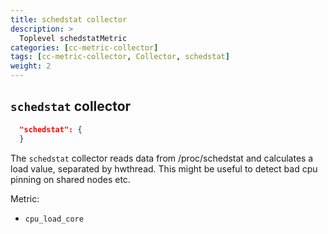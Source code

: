 ```yaml
---
title: schedstat collector
description: >
  Toplevel schedstatMetric
categories: [cc-metric-collector]
tags: [cc-metric-collector, Collector, schedstat]
weight: 2
---
```



## `schedstat` collector
```json
  "schedstat": {
  }
```

The `schedstat` collector reads data from /proc/schedstat and calculates a load value, separated by hwthread. This might be useful to detect bad cpu pinning on shared nodes etc. 

Metric:
* `cpu_load_core`